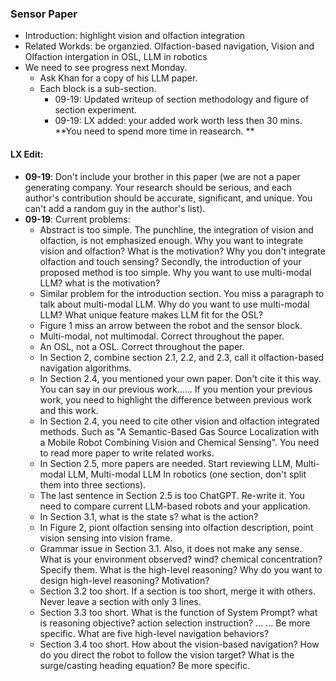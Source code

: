### Sensor Paper
* Introduction: highlight vision and olfaction integration
* Related Workds: be organzied. Olfaction-based navigation, Vision and Olfaction intergation in OSL, LLM in robotics
* We need to see progress next Monday.
  * Ask Khan for a copy of his LLM paper.
  * Each block is a sub-section.
    * 09-19: Updated writeup of section methodology and figure of section experiment.
    * 09-19: LX added: your added work worth less then 30 mins. **You need to spend more time in reasearch. **

#### LX Edit:
* **09-19**: Don't include your brother in this paper (we are not a paper generating company. Your research should be serious, and each author's contribution should be accurate, significant, and unique. You can't add a random guy in the author's list). 
* **09-19**: Current problems:
  * Abstract is too simple. The punchline, the integration of vision and olfaction, is not emphasized enough. Why you want to integrate vision and olfaction? What is the motivation? Why you don't integrate olfaction and touch sensing? Secondly, the introduction of your proposed method is too simple. Why you want to use multi-modal LLM? what is the motivation? 
  * Similar problem for the introduction section. You miss a paragraph to talk about multi-modal LLM. Why do you want to use multi-modal LLM? What unique feature makes LLM fit for the OSL? 
  * Figure 1 miss an arrow between the robot and the sensor block.  
  * Multi-modal, not multimodal. Correct throughout the paper. 
  * An OSL, not a OSL. Correct throughout the paper. 
  * In Section 2, combine section 2.1, 2.2, and 2.3, call it olfaction-based navigation algorithms. 
  * In Section 2.4, you mentioned your own paper. Don't cite it this way. You can say in our previous work...... If you mention your previous work, you need to highlight the difference between previous work and this work. 
  * In Section 2.4, you need to cite other vision and olfaction integrated methods. Such as "A Semantic-Based Gas Source Localization with a Mobile Robot Combining Vision and Chemical Sensing". You need to read more paper to write related works. 
  * In Section 2.5, more papers are needed. Start reviewing LLM, Multi-modal LLM, Multi-modal LLM In robotics (one section, don't split them into three sections). 
  * The last sentence in Section 2.5 is too ChatGPT. Re-write it. You need to compare current LLM-based robots and your application. 
  * In Section 3.1, what is the state s? what is the action? 
  * In Figure 2, piont olfaction sensing into olfaction description, point vision sensing into vision frame. 
  * Grammar issue in Section 3.1. Also, it does not make any sense. What is your environment observed? wind? chemical concentration? Specify them. What is the high-level reasoning? Why do you want to design high-level reasoning? Motivation? 
  * Section 3.2 too short. If a section is too short, merge it with others. Never leave a section with only 3 lines. 
  * Section 3.3 too short. What is the function of System Prompt? what is reasoning objective? action selection instruction? ... ... Be more specific. What are five high-level navigation behaviors? 
  * Section 3.4 too short. How about the vision-based navigation? How do you direct the robot to follow the vision target? What is the surge/casting heading equation? Be more specific. 
